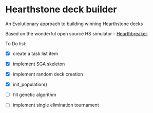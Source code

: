 # Hearthstone deck builder
An Evolutionary approach to building winning Hearthstone decks 

Based on the wonderful open source HS simulator - [Hearthbreaker](https://github.com/danielyule/hearthbreaker).

To Do list:
- [x] create a task list item
- [x] implement SGA skeleton
- [x] implement random deck creation 
- [x] init_population()
- [ ] fill genetic algorithm
- [ ] implement single elimination tournament


